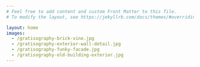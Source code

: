 ```yaml
---
# Feel free to add content and custom Front Matter to this file.
# To modify the layout, see https://jekyllrb.com/docs/themes/#overriding-theme-defaults

layout: home
images:
  - /gratisography-brick-vine.jpg
  - /gratisography-exterior-wall-detail.jpg
  - /gratisography-funky-facade.jpg
  - /gratisography-old-building-exterior.jpg
---
```


